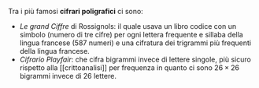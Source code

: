 Tra i più famosi **cifrari poligrafici** ci sono:
- *Le grand Ciffre* di Rossignols: il quale usava un libro codice con un simbolo (numero di tre cifre) per ogni lettera frequente e sillaba della lingua francese (587 numeri) e una cifratura dei trigrammi più frequenti della lingua francese.
- *Cifrario Playfair*: che cifra bigrammi invece di lettere singole, più sicuro rispetto alla [[crittoanalisi]] per frequenza in quanto ci sono $26\times26$ bigrammi invece di 26 lettere.